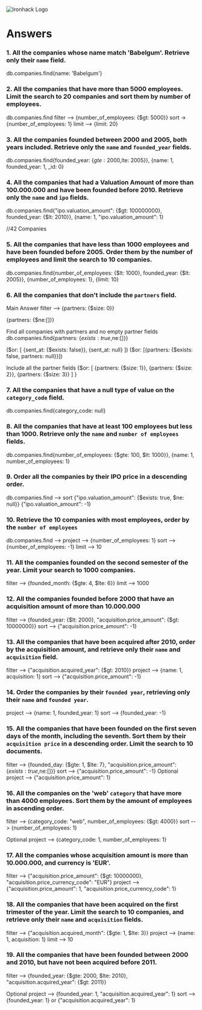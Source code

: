 ![Ironhack Logo](https://i.imgur.com/1QgrNNw.png)

# Answers

### 1. All the companies whose name match 'Babelgum'. Retrieve only their `name` field.

<!-- Your Code Goes Here -->
db.companies.find{name: 'Babelgum'}

### 2. All the companies that have more than 5000 employees. Limit the search to 20 companies and sort them by **number of employees**.

<!-- Your Code Goes Here -->
db.companies.find
filter --> {number_of_employees: {$gt: 5000}}
sort -> {number_of_employees: 1}
limit --> {limit: 20}

### 3. All the companies founded between 2000 and 2005, both years included. Retrieve only the `name` and `founded_year` fields.

<!-- Your Code Goes Here -->
db.companies.find{founded_year: {$gte: 2000,$lte: 2005}}, {name: 1, founded_year: 1, _id: 0}


### 4. All the companies that had a Valuation Amount of more than 100.000.000 and have been founded before 2010. Retrieve only the `name` and `ipo` fields.

<!-- Your Code Goes Here -->
db.companies.find{"ipo.valuation_amount": {$gt: 100000000}, founded_year: {$lt: 2010}}, {name: 1, "ipo.valuation_amount": 1}

//42 Companies

### 5. All the companies that have less than 1000 employees and have been founded before 2005. Order them by the number of employees and limit the search to 10 companies.

<!-- Your Code Goes Here -->

db.companies.find{number_of_employees: {$lt: 1000}, founded_year: {$lt: 2005}}, {number_of_employees: 1}, {limit: 10}

### 6. All the companies that don't include the `partners` field.

<!-- Your Code Goes Here -->
Main Answer
filter --> {partners: {$size: 0}}
<!-- db.companies.find{partners: {$size:  1}} -- Partial answer -->

{partners: {$ne:[]}}

Find all companies with partners and no empty partner fields
db.companies.find{partners: {$exists:true,$ne:[]}}

($or: [   {sent_at: {$exists: false}},   {sent_at: null} ])
($or: [{partners: {$exists: false, partners: null}}])

Include all the partner fields
{$or: [ {partners: {$size: 1}}, {partners: {$size: 2}}, {partners: {$size: 3}} ] }

### 7. All the companies that have a null type of value on the `category_code` field.

<!-- Your Code Goes Here -->
db.companies.find{category_code: null}

### 8. All the companies that have at least 100 employees but less than 1000. Retrieve only the `name` and `number of employees` fields.

<!-- Your Code Goes Here -->
db.companies.find{number_of_employees: {$gte: 100, $lt: 1000}}, {name: 1, number_of_employees: 1}

### 9. Order all the companies by their IPO price in a descending order.

<!-- Your Code Goes Here -->
db.companies.find --> sort
{"ipo.valuation_amount": {$exists: true, $ne: null}}
{"ipo.valuation_amount": -1}

### 10. Retrieve the 10 companies with most employees, order by the `number of employees`

<!-- Your Code Goes Here -->
db.companies.find --> 
project --> {number_of_employees: 1}
sort --> {number_of_employees: -1}
limit --> 10

### 11. All the companies founded on the second semester of the year. Limit your search to 1000 companies.

<!-- Your Code Goes Here -->
filter --> {founded_month: {$gte: 4, $lte: 6}}
limit --> 1000

### 12. All the companies founded before 2000 that have an acquisition amount of more than 10.000.000

<!-- Your Code Goes Here -->
filter --> {founded_year: {$lt: 2000}, "acquisition.price_amount": {$gt: 10000000}}
sort --> {"acquisition.price_amount": -1}

### 13. All the companies that have been acquired after 2010, order by the acquisition amount, and retrieve only their `name` and `acquisition` field.

<!-- Your Code Goes Here -->
filter --> {"acquisition.acquired_year": {$gt: 2010}}
project --> {name: 1, acquisition: 1}
sort --> {"acquisition.price_amount": -1}

### 14. Order the companies by their `founded year`, retrieving only their `name` and `founded year`.

<!-- Your Code Goes Here -->
project --> {name: 1, founded_year: 1}
sort --> {founded_year: -1}

### 15. All the companies that have been founded on the first seven days of the month, including the seventh. Sort them by their `acquisition price` in a descending order. Limit the search to 10 documents.

<!-- Your Code Goes Here -->
filter --> {founded_day: {$gte: 1, $lte: 7}, "acquisition.price_amount": {$exists:true,$ne:[]}}
sort --> {"acquisition.price_amount": -1}
Optional
project --> {"acquisition.price_amount": 1}

### 16. All the companies on the 'web' `category` that have more than 4000 employees. Sort them by the amount of employees in ascending order.

<!-- Your Code Goes Here -->

filter --> {category_code: "web", number_of_employees: {$gt: 4000}}
sort --> {number_of_employees: 1}

Optional
project --> {category_code: 1, number_of_employees: 1}

### 17. All the companies whose acquisition amount is more than 10.000.000, and currency is 'EUR'.

<!-- Your Code Goes Here -->
filter --> {"acquisition.price_amount": {$gt: 10000000}, "acquisition.price_currency_code": "EUR"}
project --> {"acquisition.price_amount": 1, "acquisition.price_currency_code": 1}

### 18. All the companies that have been acquired on the first trimester of the year. Limit the search to 10 companies, and retrieve only their `name` and `acquisition` fields.

<!-- Your Code Goes Here -->
filter --> {"acquisition.acquired_month": {$gte: 1, $lte: 3}}
project --> {name: 1, acquisition: 1}
limit --> 10 

### 19. All the companies that have been founded between 2000 and 2010, but have not been acquired before 2011.

<!-- Your Code Goes Here -->
filter --> {founded_year: {$gte: 2000, $lte: 2010}, "acquisition.acquired_year": {$gt: 2011}}

Optional
project --> {founded_year: 1, "acquisition.acquired_year": 1}
sort --> {founded_year: 1} or {"acquisition.acquired_year": 1}
